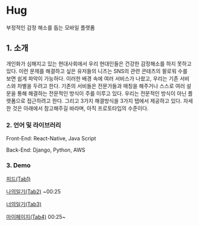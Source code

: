 # Hug
부정적인 감정 해소를 돕는 모바일 플랫폼

## 1. 소개
개인화가 심해지고 있는 현대사회에서 우리 현대인들은 건강한 감정해소를 하지 못하고 있다.
이런 문제를 해결하고 싶은 유저들의 니즈는 SNS의 관련 콘테츠의 팔로워 수를 보면 쉽게 파악이 가능하다.
이러한 배경 속에 여러 서비스가 나왔고, 우리는 기존 서비스와 차별을 두려고 한다.
기존의 서비들은 전문가들과 매칭을 해주거나 스스로 여러 설문을 통해 해결하는 전문적인 방식이 주를 이루고 있다.
우리는 전문적인 방식이 아닌 플랫폼으로 접근하려고 한다. 그리고 3가지 해결방식을 3가지 탭에서 제공하고 있다.
자세한 것은 아래에서 참고해주길 바라며, 아직 프로토타입의 수준이다.

### 2. 언어 및 라이브러리
Front-End: React-Native, Java Script

Back-End: Django, Python, AWS

### 3. Demo
[피드(Tab1)](https://youtu.be/Wg3LpEZMN2I)

[나의일기(Tab2)](https://youtu.be/zjeLdTn5J4Q) ~00:25

[너의일기(Tab3)](https://youtu.be/4qXZxIfN93c)

[마이페이지(Tab4)](https://youtu.be/zjeLdTn5J4Q) 00:25~

